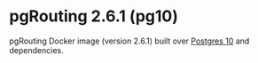 # pgRouting 2.6.1 (pg10)

pgRouting Docker image (version 2.6.1) built over [Postgres 10](https://hub.docker.com/_/postgres) and dependencies.
